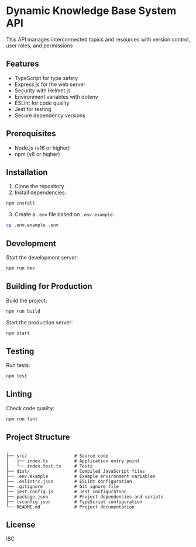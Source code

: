 # Dynamic Knowledge Base System API

This API manages interconnected topics and resources with version control, user roles, and
permissions

## Features

- TypeScript for type safety
- Express.js for the web server
- Security with Helmet.js
- Environment variables with dotenv
- ESLint for code quality
- Jest for testing
- Secure dependency versions

## Prerequisites

- Node.js (v16 or higher)
- npm (v8 or higher)

## Installation

1. Clone the repository
2. Install dependencies:

```bash
npm install
```

3. Create a `.env` file based on `.env.example`:

```bash
cp .env.example .env
```

## Development

Start the development server:

```bash
npm run dev
```

## Building for Production

Build the project:

```bash
npm run build
```

Start the production server:

```bash
npm start
```

## Testing

Run tests:

```bash
npm test
```

## Linting

Check code quality:

```bash
npm run lint
```

## Project Structure

```
.
├── src/                  # Source code
│   ├── index.ts          # Application entry point
│   └── index.test.ts     # Tests
├── dist/                 # Compiled JavaScript files
├── .env.example          # Example environment variables
├── .eslintrc.json        # ESLint configuration
├── .gitignore            # Git ignore file
├── jest.config.js        # Jest configuration
├── package.json          # Project dependencies and scripts
├── tsconfig.json         # TypeScript configuration
└── README.md             # Project documentation
```

## License

ISC